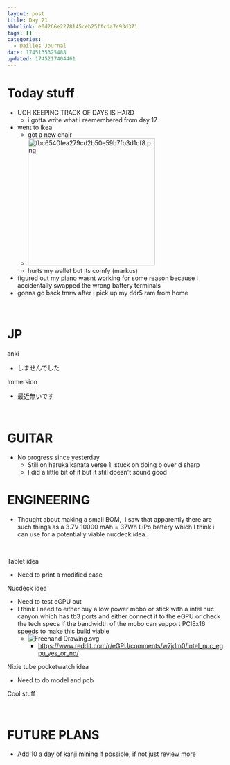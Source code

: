 ```yaml
---
layout: post
title: Day 21
abbrlink: e0d266e2278145ceb25ffcda7e93d371
tags: []
categories:
  - Dailies Journal
date: 1745135325488
updated: 1745217404461
---
```


# Today stuff

- UGH KEEPING TRACK OF DAYS IS HARD
  - i gotta write what i reemembered from day 17
- went to ikea
  - got a new chair
  - <img src="/resources/b34fd66387fe4b2ca79714f4bb4f3e04.png" alt="fbc6540fea279cd2b50e59b7fb3d1cf8.png" width="293" height="293" class="jop-noMdConv">
  - hurts my wallet but its comfy (markus)
- figured out my piano wasnt working for some reason because i accidentally swapped the wrong battery terminals
- gonna go back tmrw after i pick up my ddr5 ram from home

 

# JP

anki

- しませんでした

Immersion

- 最近無いです

 

# GUITAR

- No progress since yesterday
  - Still on haruka kanata verse 1, stuck on doing b over d sharp
  - I did a little bit of it but it still doesn't sound good

# ENGINEERING

- Thought about making a small BOM,  I saw that apparently there are such things as a 3.7V 10000 mAh = 37Wh LiPo battery which I think i can use for a potentially viable nucdeck idea.

 

Tablet idea

- Need to print a modified case

Nucdeck idea

- Need to test eGPU out
- I think I need to either buy a low power mobo or stick with a intel nuc canyon which has tb3 ports and either connect it to the eGPU or check the tech specs if the bandwidth of the mobo can support PCIEx16 speeds to make this build viable
  - ![Freehand Drawing.svg](/resources/6ab92379a1e04bef9ca2a671ccfecb28.svg)
    - <https://www.reddit.com/r/eGPU/comments/w7jdm0/intel_nuc_egpu_yes_or_no/>

Nixie tube pocketwatch idea

- Need to do model and pcb

Cool stuff

 

# FUTURE PLANS

- Add 10 a day of kanji mining if possible, if not just review more
